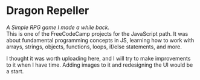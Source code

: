 # Dragon Repeller
_A Simple RPG game I made a while back._  
This is one of the FreeCodeCamp projects for the JavaScript path.
It was about fundamental programming concepts in JS, learning how to work with arrays, strings, objects, functions, loops, if/else statements, and more.

I thought it was worth uploading here, and I will try to make improvements to it when I have time. Adding images to it and redesigning the UI would be a start.
